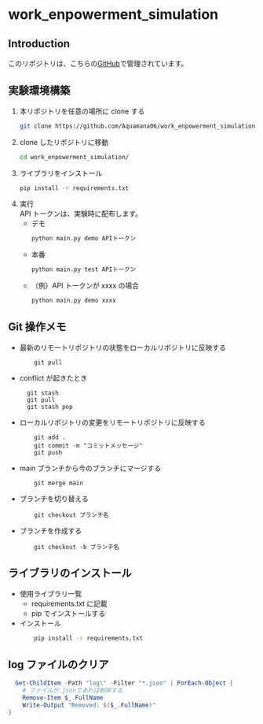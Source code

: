 # work_enpowerment_simulation

## Introduction

このリポジトリは、こちらの[GitHub](https://github.com/Aquamana06/work_enpowerment_simulation)で管理されています。

## 実験環境構築

1. 本リポジトリを任意の場所に clone する
   ```sh
   git clone https://github.com/Aquamana06/work_enpowerment_simulation.git
   ```
2. clone したリポジトリに移動
   ```sh
   cd work_enpowerment_simulation/
   ```
3. ライブラリをインストール
   ```sh
   pip install -r requirements.txt
   ```
4. 実行  
   API トークンは、実験時に配布します。
   - デモ
     ```sh
     python main.py demo APIトークン
     ```
   - 本番
     ```sh
     python main.py test APIトークン
     ```
   - （例）API トークンが xxxx の場合
     ```sh
     python main.py demo xxxx
     ```

## Git 操作メモ

- 最新のリモートリポジトリの状態をローカルリポジトリに反映する
  ```git
      git pull
  ```
- conflict が起きたとき
  ```git
    git stash
    git pull
    git stash pop
  ```
- ローカルリポジトリの変更をリモートリポジトリに反映する
  ```git
      git add .
      git commit -m "コミットメッセージ"
      git push
  ```
- main ブランチから今のブランチにマージする
  ```git
      git merge main
  ```
- ブランチを切り替える
  ```git
      git checkout ブランチ名
  ```
- ブランチを作成する
  ```git
      git checkout -b ブランチ名
  ```

## ライブラリのインストール

- 使用ライブラリ一覧
  - requirements.txt に記載
  - pip でインストールする
- インストール
  ```sh
      pip install -r requirements.txt
  ```

## log ファイルのクリア

```ps1
  Get-ChildItem -Path "log\" -Filter "*.json" | ForEach-Object {
    # ファイルが.jsonであれば削除する
    Remove-Item $_.FullName
    Write-Output "Removed: $($_.FullName)"
}
```
